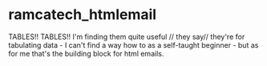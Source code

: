 # ramcatech_htmlemail
TABLES!! TABLES!! I'm finding them quite useful // they say// they're for tabulating data -  I can't find a way how to as a self-taught beginner - but as for me that's the building block for html emails.
